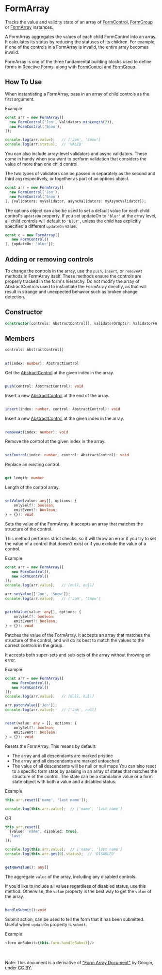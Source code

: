 # FormArray

Tracks the value and validity state of an array of [FormControl](FormControl.md), [FormGroup](FormGroup.md) 
or [FormArray](FormArray.md) instances.

A FormArray aggregates the values of each child FormControl into an array. 
It calculates its status by reducing the statuses of its children.
For example, if one of the controls in a FormArray is invalid, the entire array becomes invalid.

FormArray is one of the three fundamental building blocks used to define forms in Reactive Forms, 
along with [FormControl](FormControl.md) and [FormGroup](FormGroup.md).

## How To Use
When instantiating a FormArray, pass in an array of child controls as the first argument.

Example

```ts
const arr = new FormArray([
  new FormControl('Jon', Validators.minLength(2)),
  new FormControl('Snow'),
]);

console.log(arr.value);   // ['Jon', 'Snow']
console.log(arr.status);  // 'VALID'
```
You can also include array-level validators and async validators. 
These come in handy when you want to perform validation that considers the value of more than one child control.

The two types of validators can be passed in separately as the second and third arg respectively, 
or together as part of an options object.
```ts
const arr = new FormArray([
  new FormControl('Jon'),
  new FormControl('Snow')
], {validators: myValidator, asyncValidators: myAsyncValidator});
```
The options object can also be used to set a default value for each child control's `updateOn` property. 
If you set updateOn to `'blur'` at the array level, all child controls will default to `'blur'`, 
unless the child has explicitly specified a different `updateOn` value.
```ts
const c = new FormArray([
   new FormControl()
], {updateOn: 'blur'});
```
## Adding or removing controls
To change the controls in the array, use the `push`, `insert`, or `removeAt` methods in FormArray itself. 
These methods ensure the controls are properly tracked in the form's hierarchy. 
Do not modify the array of AbstractControls used to instantiate the FormArray directly, 
as that will result in strange and unexpected behavior such as broken change detection.

## Constructor
```ts
constructor(controls: AbstractControl[], validatorOrOpts?: ValidatorFn | ValidatorFn[] | AbstractControlOptions | null, asyncValidator?: AsyncValidatorFn | AsyncValidatorFn[] | null)
```
## Members
```ts
controls: AbstractControl[]
```
##
```ts
at(index: number): AbstractControl
```
Get the [AbstractControl](AbstractControl.md) at the given index in the array.
##
```ts
push(control: AbstractControl): void
```
Insert a new [AbstractControl](AbstractControl.md) at the end of the array.
##
```ts
insert(index: number, control: AbstractControl): void
```
Insert a new [AbstractControl](AbstractControl.md) at the given index in the array.

##
```ts
removeAt(index: number): void
```
Remove the control at the given index in the array.
##
```ts
setControl(index: number, control: AbstractControl): void
```
Replace an existing control.
##
```ts
get length: number
```
Length of the control array.
##
```ts
setValue(value: any[], options: {
    onlySelf?: boolean;
    emitEvent?: boolean;
} = {}): void
```
Sets the value of the FormArray. It accepts an array that matches the structure of the control.

This method performs strict checks, so it will throw an error if you try to set the value of a control that doesn't 
exist or if you exclude the value of a control.

Example
```ts
const arr = new FormArray([
   new FormControl(),
   new FormControl()
]);
console.log(arr.value);   // [null, null]

arr.setValue(['Jon', 'Snow']);
console.log(arr.value);   // ['Jon', 'Snow']
```
##
```ts
patchValue(value: any[], options: {
    onlySelf?: boolean;
    emitEvent?: boolean;
} = {}): void
```
Patches the value of the FormArray. It accepts an array that matches the structure of the control, 
and will do its best to match the values to the correct controls in the group.

It accepts both super-sets and sub-sets of the array without throwing an error.

Example
```ts
const arr = new FormArray([
   new FormControl(),
   new FormControl()
]);
console.log(arr.value);   // [null, null]

arr.patchValue(['Jon']);
console.log(arr.value);   // ['Jon', null]
```
##
```ts
reset(value: any = [], options: {
    onlySelf?: boolean;
    emitEvent?: boolean;
} = {}): void
```
Resets the FormArray. This means by default:

* The array and all descendants are marked pristine
* The array and all descendants are marked untouched
* The value of all descendants will be null or null maps
You can also reset to a specific form state by passing in an array of states that matches the structure of the control. 
The state can be a standalone value or a form state object with both a value and a disabled status.

Example

```ts
this.arr.reset(['name', 'last name']);

console.log(this.arr.value);  // ['name', 'last name']
```
OR
```ts
this.arr.reset([
  {value: 'name', disabled: true},
  'last'
]);

console.log(this.arr.value);  // ['name', 'last name']
console.log(this.arr.get(0).status);  // 'DISABLED'
```
##
```ts
getRawValue(): any[]
```
The aggregate `value` of the array, including any disabled controls.

If you'd like to include all values regardless of disabled status, use this method. 
Otherwise, the `value` property is the best way to get the `value` of the array.

##
```ts
handleSubmit():void
```
Submit action, can be used to tell the form that it has been submitted.
Useful when `updateOn` property is `submit`.

Example
```ts
<form onSubmit={this.form.handleSubmit}/>
```
<br/></br>
Note: This document is a derivative of ["Form Array Document"](https://angular.io/api/forms/FormArray) by Google, 
under [CC BY](https://creativecommons.org/licenses/by/4.0/).











